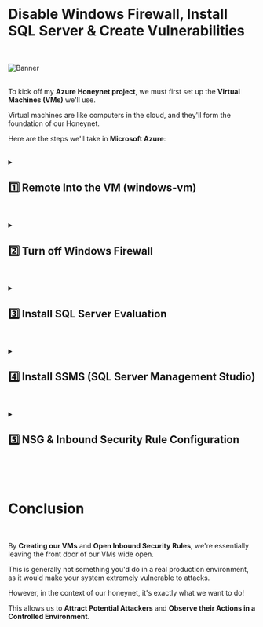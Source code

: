 <br>

# Disable Windows Firewall, Install SQL Server & Create Vulnerabilities

<br>


![Banner](https://github.com/user-attachments/assets/74cda7d0-a70b-4459-b53a-70078edb326f)
<br />
<br />

To kick off my **Azure Honeynet project**, we must first set up the **Virtual Machines (VMs)** we'll use.

Virtual machines are like computers in the cloud, and they'll form the foundation of our Honeynet.

Here are the steps we'll take in **Microsoft Azure**:

<br />

<details close> 
<summary> <h2> 1️⃣ Remote Into the VM (windows-vm)</h2> </summary>
<br>

The first step is to copy the **Public IP Address** of the ```windows-vm```

![azure portal](https://github.com/user-attachments/assets/59c10e90-33da-4cf3-a40c-802f76edf858)


Using the **Microsoft Remote Desktop** 🡆 Remote into the VM using that IP Address and:

- Username: ```labuser```
- Password: ```Cyberlab123!```

![azure portal](https://github.com/user-attachments/assets/59c10e90-33da-4cf3-a40c-802f76edf858)

  </details>

<h2></h2>

<details close> 
<summary> <h2>2️⃣ Turn off Windows Firewall</h2> </summary>
<br>

> By **Turnning off the Firewall**, the Virtual Machine is essentially going to respond to ping requests and all sorts of traffic 🡆 making it easier to be discovered on the internet by bad actors.
> 
> We have previously opened up the **NSG** (which in a sense is the **Azure Firewall**), but inside of the Operating System there's another **Firewall** 🡆 so we're going to disable that.

<br>

Back in our Wondows Vm, the first thing to do is **Disable the Internal Windows Firewall**.

Inside the Windows Firewall 🡆 click on **Windows Defender Firewall Properties**.

Then trun of the **Firewall State** for the **Domain**, **Private** and **Public Profiles**:

![azure portal](https://github.com/user-attachments/assets/59c10e90-33da-4cf3-a40c-802f76edf858)

![azure portal](https://github.com/user-attachments/assets/59c10e90-33da-4cf3-a40c-802f76edf858)

  </details>

<h2></h2>

<details close> 
<summary> <h2>3️⃣ Install SQL Server Evaluation</h2> </summary>
<br>

> We're going to use SQL Server as another component of our Honeynet that we can let attacker discover and try to hack into.
> 
> We're not actually going to do anything with SQL, we're not going to put any data in there, it's just going to serve as another Endpoint for people to attack and we're going to ghenerate logs with it.

<br>

You can **[download SQL Server here](https://www.microsoft.com/en-us/evalcenter/evaluate-sql-server-2019)**

Download the EXE file and install it on the VM:

![azure portal](https://github.com/user-attachments/assets/59c10e90-33da-4cf3-a40c-802f76edf858)

In this case we're going to **Download Media**:

![azure portal](https://github.com/user-attachments/assets/59c10e90-33da-4cf3-a40c-802f76edf858)

We'll download an **ISO** and put it on the **Desktop**:

![azure portal](https://github.com/user-attachments/assets/59c10e90-33da-4cf3-a40c-802f76edf858)

After it's been downloaded, right-click the ISO file and click **Mount**:

![azure portal](https://github.com/user-attachments/assets/59c10e90-33da-4cf3-a40c-802f76edf858)

Look for the **SqlSetup** on your PC and then actaully install SQL by clicking on the **setup** file:

![azure portal](https://github.com/user-attachments/assets/59c10e90-33da-4cf3-a40c-802f76edf858)

Afte the SQL setup opens, just click **Instalation** and then **New SQL Server stand-alone installation**:

![azure portal](https://github.com/user-attachments/assets/59c10e90-33da-4cf3-a40c-802f76edf858)

Accept the "license terms" and click "Next" until reaching the **Feature Selection** Tab where you want to tick the ☑ **Database Engine Services** check box:

We'll use Mixed Mode for SQL Server Authentication and Windows Authentication:

By default SQL Server can have an admin account called "sa" (for system administrator), so we'll set up the password for this

- Username: ```sa``` (default)
- Password: ```Cyberlab123!```

We'll also add the current Windows User, which will make our User ```labuser``` able to Authenticate and "log into" our SQL instance.

Click on **"Add Current User"** and it will add the current user ```labuser``` as well

![azure portal](https://github.com/user-attachments/assets/59c10e90-33da-4cf3-a40c-802f76edf858)

![azure portal](https://github.com/user-attachments/assets/59c10e90-33da-4cf3-a40c-802f76edf858)

  </details>

<h2></h2>

<details close> 
<summary> <h2>4️⃣ Install SSMS (SQL Server Management Studio)</h2> </summary>
<br>

> The next thing we're going to do is install **SQL Server Management Studio**.

> This is just an app that essentially let's us log into **SQL Server** and visualize things.

> Basically we're going to use SSMS to attempt to log in and **Generate Logs** or **Failure to Authenticate Logs**.

<br>

You can **[Download SSMS here](https://learn.microsoft.com/en-us/sql/ssms/download-sql-server-management-studio-ssms )**





- Same **Region**, **Resource Group**, and **VNet** as the ```windows-vm``` Virtual Machine

- I named this second **VM** ```linux-vm```

- For the **Image** I selected the ```Ubuntu Server 20.04 LTS```

  ![VM create](https://github.com/user-attachments/assets/fd16cae4-cdfd-45c8-b0a3-d94a04c9677d)

- I used the same **Size**, **Admin Username and Password** as the ones used for the Windows VM

- For **Virtual Network**, I made sure I selected the same VNet ```Lab-VNet``` that I had created while setting up the Windows VM.


<br>

  </details>

<h2></h2>
<details close> 
<summary> <h2>5️⃣ NSG & Inbound Security Rule Configuration</h2> </summary>
<br>

> In this step I opened up **Network Security Groups (NSGs)** for both VMs:
> 
> - Configure the NSGs (Layer 4 Firewalls) to allow **all inbound traffic**.

<br>

### Navigate to the Network Security Group (NSG):

- In the Azure portal, search for "**Network Security Groups**" in the search bar at the top.
- Once there, select the NSG associated with your virtual machine.

 ![NSG](https://github.com/user-attachments/assets/f65a25f9-c6a7-461e-8542-3a5a3c84ca38)
  
### Create an inbound security rule:

- Inside the NSG, you'll find a section for "**Inbound security rules**".
- This is where we control what kind of traffic is allowed to reach our VM.
- Click on "***Add***" to create a "**new rule**".

 ![NSG](https://github.com/user-attachments/assets/13424b7c-9402-4ed2-bc14-51e3de7ba08c)

### Configure the rule:

- We'll be prompted to input some details about our new rule.
  
### Source:

- This defines where the incoming traffic is coming from.
  
  - We can set this to ```Any``` to allow traffic from any location.
  
### Source port ranges:

- This specifies the ports on the source (the computer initiating the connection) that are allowed.

  - Again, we can set this to ```*``` or ```Any``` to allow all ports.

### Destination:

- This defines where the traffic is going to.

  - Since we want the traffic to reach our VM, we can set this to ```Any```.
  
### Destination port ranges:

- This specifies the ports on our VM that are allowed to receive traffic.

  - We can set this to ```*``` or ```Any``` to open all ports.
  
### Priority:

- Setting priorities in Network Security Groups (NSGs) is an essential step.
- The priority determines the order in which rules are applied.
- Rules with lower priority numbers are processed before rules with higher priority numbers because the lower the number, the higher the priority.

  - For the purpose of this lab, I set the priority to ```300``` to ensure that this honeypot functions as intended!

### Action:

- We'll set this to ```Allow```, which means that traffic matching this rule will be allowed to reach our VM. 
  
 ![NSG](https://github.com/franciscovfonseca/Setting-Up-Vulnerable-VMs-in-Azure/assets/172988970/0bf17e13-1f81-42ac-8692-dbf3bbbdf893)

  
### Review & Create:

- After configuring all the details we need for this inbound rule, click "***Add***" to **Create the Rule**.

<br>

➡️ I then followed the exact same process for the ```linux-vm``` Virtual Machine

<br>

  </details>

<h2></h2>

<br>

# Conclusion

<br>

By **Creating our VMs** and **Open Inbound Security Rules**, we're essentially leaving the front door of our VMs wide open.

This is generally not something you'd do in a real production environment, as it would make your system extremely vulnerable to attacks.

However, in the context of our honeynet, it's exactly what we want to do!

This allows us to **Attract Potential Attackers** and **Observe their Actions in a Controlled Environment**.

  
<br />
<br />
  
 
 
